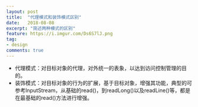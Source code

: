 ```yaml
---
layout: post
title:  "代理模式和装饰模式区别"
date:   2018-08-08
excerpt: "简述两种模式的区别"
feature: https://i.imgur.com/Ds6S7lJ.png
tag:
- design
comments: true
---
```


* 代理模式：对目标对象的代理，对外统一的表象，以达到访问控制管理的目的。
* 装饰模式：对目标对象的行为的扩展，基于目标对象，增强其功能，典型的可参考InputStream，从基础的read()，到readLong()以及readLine()等，都是在最基础的read()方法进行增强。
